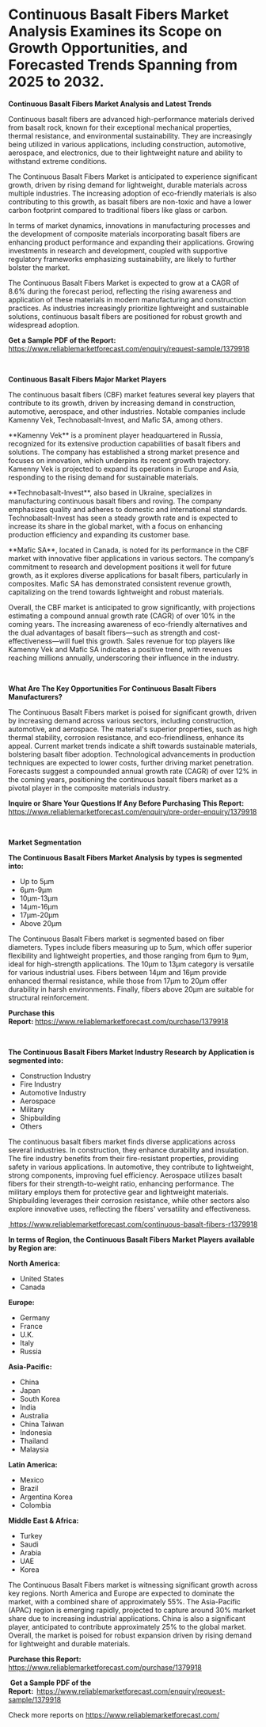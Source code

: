 <p><h1>Continuous Basalt Fibers Market Analysis Examines its Scope on Growth Opportunities, and Forecasted Trends Spanning from 2025 to 2032.</h1></p><p><strong>Continuous Basalt Fibers Market Analysis and Latest Trends</strong></p>
<p><p>Continuous basalt fibers are advanced high-performance materials derived from basalt rock, known for their exceptional mechanical properties, thermal resistance, and environmental sustainability. They are increasingly being utilized in various applications, including construction, automotive, aerospace, and electronics, due to their lightweight nature and ability to withstand extreme conditions. </p><p>The Continuous Basalt Fibers Market is anticipated to experience significant growth, driven by rising demand for lightweight, durable materials across multiple industries. The increasing adoption of eco-friendly materials is also contributing to this growth, as basalt fibers are non-toxic and have a lower carbon footprint compared to traditional fibers like glass or carbon. </p><p>In terms of market dynamics, innovations in manufacturing processes and the development of composite materials incorporating basalt fibers are enhancing product performance and expanding their applications. Growing investments in research and development, coupled with supportive regulatory frameworks emphasizing sustainability, are likely to further bolster the market. </p><p>The Continuous Basalt Fibers Market is expected to grow at a CAGR of 8.6% during the forecast period, reflecting the rising awareness and application of these materials in modern manufacturing and construction practices. As industries increasingly prioritize lightweight and sustainable solutions, continuous basalt fibers are positioned for robust growth and widespread adoption.</p></p>
<p><strong>Get a Sample PDF of the Report:&nbsp;</strong> <a href="https://www.reliablemarketforecast.com/enquiry/request-sample/1379918?utm_campaign=2124&utm_medium=2&utm_source=Github&utm_content=ia&utm_term=01022025&utm_id=continuous-basalt-fibers">https://www.reliablemarketforecast.com/enquiry/request-sample/1379918</a></p>
<p>&nbsp;</p>
<p><strong>Continuous Basalt Fibers Major Market Players</strong></p>
<p><p>The continuous basalt fibers (CBF) market features several key players that contribute to its growth, driven by increasing demand in construction, automotive, aerospace, and other industries. Notable companies include Kamenny Vek, Technobasalt-Invest, and Mafic SA, among others.</p><p>**Kamenny Vek** is a prominent player headquartered in Russia, recognized for its extensive production capabilities of basalt fibers and solutions. The company has established a strong market presence and focuses on innovation, which underpins its recent growth trajectory. Kamenny Vek is projected to expand its operations in Europe and Asia, responding to the rising demand for sustainable materials.</p><p>**Technobasalt-Invest**, also based in Ukraine, specializes in manufacturing continuous basalt fibers and roving. The company emphasizes quality and adheres to domestic and international standards. Technobasalt-Invest has seen a steady growth rate and is expected to increase its share in the global market, with a focus on enhancing production efficiency and expanding its customer base.</p><p>**Mafic SA**, located in Canada, is noted for its performance in the CBF market with innovative fiber applications in various sectors. The company’s commitment to research and development positions it well for future growth, as it explores diverse applications for basalt fibers, particularly in composites. Mafic SA has demonstrated consistent revenue growth, capitalizing on the trend towards lightweight and robust materials.</p><p>Overall, the CBF market is anticipated to grow significantly, with projections estimating a compound annual growth rate (CAGR) of over 10% in the coming years. The increasing awareness of eco-friendly alternatives and the dual advantages of basalt fibers—such as strength and cost-effectiveness—will fuel this growth. Sales revenue for top players like Kamenny Vek and Mafic SA indicates a positive trend, with revenues reaching millions annually, underscoring their influence in the industry.</p></p>
<p>&nbsp;</p>
<p><strong>What Are The Key Opportunities For Continuous Basalt Fibers Manufacturers?</strong></p>
<p><p>The Continuous Basalt Fibers market is poised for significant growth, driven by increasing demand across various sectors, including construction, automotive, and aerospace. The material's superior properties, such as high thermal stability, corrosion resistance, and eco-friendliness, enhance its appeal. Current market trends indicate a shift towards sustainable materials, bolstering basalt fiber adoption. Technological advancements in production techniques are expected to lower costs, further driving market penetration. Forecasts suggest a compounded annual growth rate (CAGR) of over 12% in the coming years, positioning the continuous basalt fibers market as a pivotal player in the composite materials industry.</p></p>
<p><strong>Inquire or Share Your Questions If Any Before Purchasing This Report:</strong> <a href="https://www.reliablemarketforecast.com/enquiry/pre-order-enquiry/1379918?utm_campaign=2124&utm_medium=2&utm_source=Github&utm_content=ia&utm_term=01022025&utm_id=continuous-basalt-fibers">https://www.reliablemarketforecast.com/enquiry/pre-order-enquiry/1379918</a></p>
<p>&nbsp;</p>
<p><strong>Market Segmentation</strong></p>
<p><strong>The Continuous Basalt Fibers Market Analysis by types is segmented into:</strong></p>
<p><ul><li>Up to 5µm</li><li>6µm-9µm</li><li>10µm-13µm</li><li>14µm-16µm</li><li>17µm-20µm</li><li>Above 20µm</li></ul></p>
<p><p>The Continuous Basalt Fibers market is segmented based on fiber diameters. Types include fibers measuring up to 5µm, which offer superior flexibility and lightweight properties, and those ranging from 6µm to 9µm, ideal for high-strength applications. The 10µm to 13µm category is versatile for various industrial uses. Fibers between 14µm and 16µm provide enhanced thermal resistance, while those from 17µm to 20µm offer durability in harsh environments. Finally, fibers above 20µm are suitable for structural reinforcement.</p></p>
<p><strong>Purchase this Report:&nbsp;</strong><a href="https://www.reliablemarketforecast.com/purchase/1379918?utm_campaign=2124&utm_medium=2&utm_source=Github&utm_content=ia&utm_term=01022025&utm_id=continuous-basalt-fibers">https://www.reliablemarketforecast.com/purchase/1379918</a></p>
<p>&nbsp;</p>
<p><strong>The Continuous Basalt Fibers Market Industry Research by Application is segmented into:</strong></p>
<p><ul><li>Construction Industry</li><li>Fire Industry</li><li>Automotive Industry</li><li>Aerospace</li><li>Military</li><li>Shipbuilding</li><li>Others</li></ul></p>
<p><p>The continuous basalt fibers market finds diverse applications across several industries. In construction, they enhance durability and insulation. The fire industry benefits from their fire-resistant properties, providing safety in various applications. In automotive, they contribute to lightweight, strong components, improving fuel efficiency. Aerospace utilizes basalt fibers for their strength-to-weight ratio, enhancing performance. The military employs them for protective gear and lightweight materials. Shipbuilding leverages their corrosion resistance, while other sectors also explore innovative uses, reflecting the fibers' versatility and effectiveness.</p></p>
<p><a href="https://www.reliablemarketforecast.com/continuous-basalt-fibers-r1379918?utm_campaign=2124&utm_medium=2&utm_source=Github&utm_content=ia&utm_term=01022025&utm_id=continuous-basalt-fibers">&nbsp;https://www.reliablemarketforecast.com/continuous-basalt-fibers-r1379918</a></p>
<p><strong>In terms of Region, the Continuous Basalt Fibers Market Players available by Region are:</strong></p>
<p>
    <p> <strong> North America: </strong>
        <ul>
            <li>United States</li>
            <li>Canada</li>
        </ul>
        </p> 
    <p> <strong> Europe: </strong>
        <ul>
            <li>Germany</li>
            <li>France</li>
            <li>U.K.</li>
            <li>Italy</li>
            <li>Russia</li>
        </ul>
        </p> 
    <p> <strong> Asia-Pacific: </strong>
        <ul>
            <li>China</li>
            <li>Japan</li>
            <li>South Korea</li>
            <li>India</li>
            <li>Australia</li>
            <li>China Taiwan</li>
            <li>Indonesia</li>
            <li>Thailand</li>
            <li>Malaysia</li>
        </ul>
        </p> 
    <p> <strong> Latin America: </strong>
        <ul>
            <li>Mexico</li>
            <li>Brazil</li>
            <li>Argentina Korea</li>
            <li>Colombia</li>
        </ul>
        </p> 
    <p> <strong> Middle East & Africa: </strong>
        <ul>
            <li>Turkey</li>
            <li>Saudi</li>
            <li>Arabia</li>
            <li>UAE</li>
            <li>Korea</li>
        </ul>
    </p>
    </p>
<p><p>The Continuous Basalt Fibers market is witnessing significant growth across key regions. North America and Europe are expected to dominate the market, with a combined share of approximately 55%. The Asia-Pacific (APAC) region is emerging rapidly, projected to capture around 30% market share due to increasing industrial applications. China is also a significant player, anticipated to contribute approximately 25% to the global market. Overall, the market is poised for robust expansion driven by rising demand for lightweight and durable materials.</p></p>
<p><strong>Purchase this Report: </strong><a href="https://www.reliablemarketforecast.com/purchase/1379918?utm_campaign=2124&utm_medium=2&utm_source=Github&utm_content=ia&utm_term=01022025&utm_id=continuous-basalt-fibers">https://www.reliablemarketforecast.com/purchase/1379918</a></p>
<p>&nbsp;<strong>Get a Sample PDF of the Report:&nbsp;&nbsp;</strong><a href="https://www.reliablemarketforecast.com/enquiry/request-sample/1379918?utm_campaign=2124&utm_medium=2&utm_source=Github&utm_content=ia&utm_term=01022025&utm_id=continuous-basalt-fibers">https://www.reliablemarketforecast.com/enquiry/request-sample/1379918</a></p>
<p><strong></strong></p>
<p>Check more reports on <a href="https://www.reliablemarketforecast.com/?utm_campaign=2124&utm_medium=2&utm_source=Github&utm_content=ia&utm_term=01022025&utm_id=continuous-basalt-fibers">https://www.reliablemarketforecast.com/</a></p>